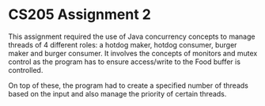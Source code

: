 # CS205 Assignment 2
This assignment required the use of Java concurrency concepts to manage threads of 4 different roles: a hotdog maker, hotdog consumer, burger maker and burger consumer. 
It involves the concepts of monitors and mutex control as the program has to ensure access/write to the Food buffer is controlled. 

On top of these, the program had to create a specified number of threads based on the input and also manage the priority of certain threads. 